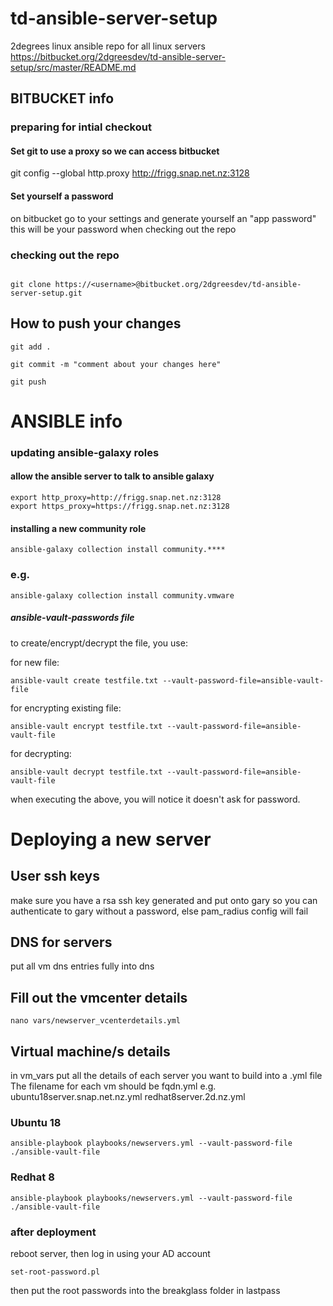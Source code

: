 # td-ansible-server-setup
2degrees linux ansible repo
for all linux servers
https://bitbucket.org/2dgreesdev/td-ansible-server-setup/src/master/README.md 

## BITBUCKET info

### preparing for intial checkout

#### Set git to use a proxy so we can access bitbucket
git config --global http.proxy http://frigg.snap.net.nz:3128

#### Set yourself a password
on bitbucket go to your settings and generate yourself an "app password" this will be your password when checking out the repo


### checking out the repo

```

git clone https://<username>@bitbucket.org/2dgreesdev/td-ansible-server-setup.git

```

## How to push your changes

```
git add .

git commit -m "comment about your changes here"

git push

```

# ANSIBLE info

### updating ansible-galaxy roles

#### allow the ansible server to talk to ansible galaxy
```
export http_proxy=http://frigg.snap.net.nz:3128
export https_proxy=https://frigg.snap.net.nz:3128
```
#### installing a new community role
```
ansible-galaxy collection install community.****
```
### e.g.
```
ansible-galaxy collection install community.vmware
```
##### ansible-vault-passwords file
to create/encrypt/decrypt the file, you use:

for new file:
```
ansible-vault create testfile.txt --vault-password-file=ansible-vault-file
```
for encrypting existing file:
```
ansible-vault encrypt testfile.txt --vault-password-file=ansible-vault-file
```
for decrypting:
```
ansible-vault decrypt testfile.txt --vault-password-file=ansible-vault-file
```
when executing the above, you will notice it doesn't ask for password.


# Deploying a new server

## User ssh keys
make sure you have a rsa ssh key generated and put onto gary so you can authenticate to gary without a password, else pam_radius config will fail

## DNS for servers
put all vm dns entries fully into dns

## Fill out the vmcenter details
```
nano vars/newserver_vcenterdetails.yml
```

## Virtual machine/s details
in vm_vars put all the details of each server you want to build into a .yml file
The filename for each vm should be fqdn.yml
e.g.
ubuntu18server.snap.net.nz.yml
redhat8server.2d.nz.yml



### Ubuntu 18
```
ansible-playbook playbooks/newservers.yml --vault-password-file ./ansible-vault-file
```
### Redhat 8
```
ansible-playbook playbooks/newservers.yml --vault-password-file ./ansible-vault-file
```

### after deployment
reboot server, then log in using your AD account
```
set-root-password.pl
```
then put the root passwords into the breakglass folder in lastpass

